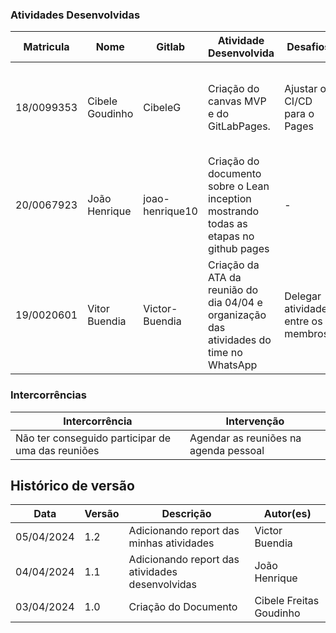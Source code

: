 ### Atividades Desenvolvidas


| Matricula | Nome | Gitlab | Atividade Desenvolvida | Desafios | Soluções |
|-----------|------|--------|------------------------|----------|----------|
| 18/0099353 | Cibele Goudinho | CibeleG | Criação do canvas MVP e do GitLabPages. | Ajustar o CI/CD para o Pages | Conversar os outros integrantes do grupo e olhar a documentação do GitLab |
| 20/0067923 | João Henrique | joao-henrique10 | Criação do documento sobre o Lean inception mostrando todas as etapas no github pages | - | - |
|19/0020601 | Vitor Buendia | Victor-Buendia | Criação da ATA da reunião do dia 04/04 e organização das atividades do time no WhatsApp | Delegar atividades entre os membros | Organizar as atividades e acompanhar o andamento delas pós delegação |

### Intercorrências


| Intercorrência | Intervenção |
|----------------|-------------|
| Não ter conseguido participar de uma das reuniões | Agendar as reuniões na agenda pessoal |

## Histórico de versão
| Data | Versão | Descrição | Autor(es) |
| ---- | ---- | ---- | ---- |
| 05/04/2024 | 1.2 | Adicionando report das minhas atividades | Victor Buendia |
| 04/04/2024 | 1.1 | Adicionando report das atividades desenvolvidas | João Henrique |
| 03/04/2024 | 1.0 | Criação do Documento | Cibele Freitas Goudinho |